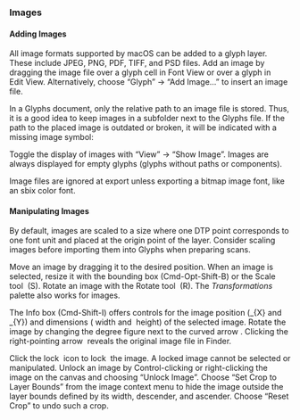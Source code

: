 ### Images

#### Adding Images

All image formats supported by macOS can be added to a glyph layer.
These include JPEG, PNG, PDF, TIFF, and PSD files.
Add an image by dragging the image file over a glyph cell in Font View or over a glyph in Edit View.
Alternatively, choose “Glyph” → “Add Image…” to insert an image file.

In a Glyphs document, only the relative path to an image file is stored.
Thus, it is a good idea to keep images in a subfolder next to the Glyphs file.
If the path to the placed image is outdated or broken, it will be indicated with a missing image symbol:

Toggle the display of images with “View” → “Show Image”.
Images are always displayed for empty glyphs (glyphs without paths or components).

Image files are ignored at export unless exporting a bitmap image font, like an sbix color font.

#### Manipulating Images

By default, images are scaled to a size where one DTP point corresponds to one font unit and placed at the origin point of the layer.
Consider scaling images before importing them into Glyphs when preparing scans.

Move an image by dragging it to the desired position.
When an image is selected, resize it with the bounding box (Cmd-Opt-Shift-B) or the Scale tool  (S).
Rotate an image with the Rotate tool  (R).
The _Transformations_ palette also works for images.

The Info box (Cmd-Shift-I) offers controls for the image position (_{X} and _{Y}) and dimensions ( width and  height) of the selected image.
Rotate the image by changing the degree figure next to the curved arrow .
Clicking the right-pointing arrow  reveals the original image file in Finder.

Click the lock  icon to lock  the image.
A locked image cannot be selected or manipulated.
Unlock an image by Control-clicking or right-clicking the image on the canvas and choosing “Unlock Image”.
Choose “Set Crop to Layer Bounds” from the image context menu to hide the image outside the layer bounds defined by its width, descender, and ascender.
Choose “Reset Crop” to undo such a crop.